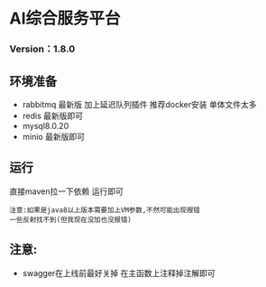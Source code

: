 # AI综合服务平台

### Version：1.8.0

## 环境准备
- rabbitmq 最新版 加上延迟队列插件 推荐docker安装 单体文件太多
- redis 最新版即可
- mysql8.0.20
- minio 最新版即可

## 运行
直接maven拉一下依赖
运行即可
```text
注意:如果是java8以上版本需要加上VM参数,不然可能出现报错
一些反射找不到(但我现在没加也没报错)
```
## 注意:
+ swagger在上线前最好关掉 在主函数上注释掉注解即可